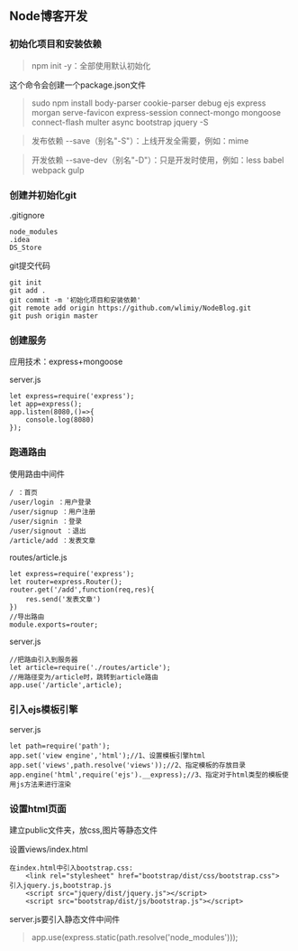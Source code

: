 ## Node博客开发
### 初始化项目和安装依赖
>npm init -y：全部使用默认初始化

这个命令会创建一个package.json文件
>sudo npm install body-parser cookie-parser debug ejs express morgan serve-favicon express-session connect-mongo mongoose connect-flash multer async bootstrap jquery -S

>发布依赖 --save（别名"-S"）：上线开发全需要，例如：mime

>开发依赖 --save-dev（别名"-D"）：只是开发时使用，例如：less babel webpack gulp

### 创建并初始化git
.gitignore

    node_modules
    .idea
    DS_Store
git提交代码
```
git init
git add .
git commit -m '初始化项目和安装依赖'
git remote add origin https://github.com/wlimiy/NodeBlog.git
git push origin master
```
### 创建服务
应用技术：express+mongoose

server.js
```
let express=require('express');
let app=express();
app.listen(8080,()=>{
    console.log(8080)
});
```
### 跑通路由

使用路由中间件
```
/ ：首页
/user/login ：用户登录
/user/signup ：用户注册
/user/signin ：登录
/user/signout ：退出
/article/add ：发表文章
```
routes/article.js
```
let express=require('express');
let router=express.Router();
router.get('/add',function(req,res){
    res.send('发表文章')
})
//导出路由
module.exports=router;
```
server.js
```
//把路由引入到服务器
let article=require('./routes/article');
//用路径变为/article时，跳转到article路由
app.use('/article',article);
```
### 引入ejs模板引擎

server.js
```
let path=require('path');
app.set('view engine','html');//1、设置模板引擎html
app.set('views',path.resolve('views'));//2、指定模板的存放目录
app.engine('html',require('ejs').__express);//3、指定对于html类型的模板使用js方法来进行渲染

```

### 设置html页面

建立public文件夹，放css,图片等静态文件

设置views/index.html

```
在index.html中引入bootstrap.css:
    <link rel="stylesheet" href="bootstrap/dist/css/bootstrap.css">
引入jquery.js,bootstrap.js
    <script src="jquery/dist/jquery.js"></script>
    <script src="bootstrap/dist/js/bootstrap.js"></script>
```
server.js要引入静态文件中间件
>app.use(express.static(path.resolve('node_modules')));

